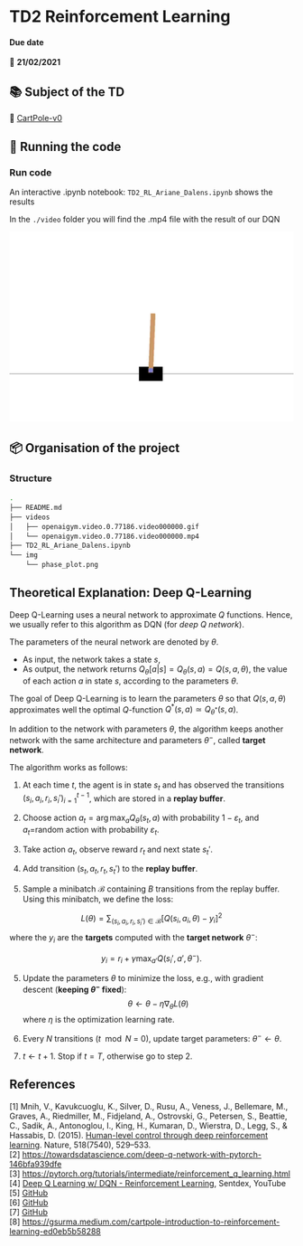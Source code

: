 # TD2 Reinforcement Learning 

#### Due date
:calendar: **21/02/2021**  


## :books: Subject of the TD  
:mountain_cableway: [CartPole-v0](https://gym.openai.com/envs/CartPole-v0/)

## :runner: Running the code
### Run code 

An interactive .ipynb notebook: ``TD2_RL_Ariane_Dalens.ipynb`` shows the results 

In the ``./video`` folder you will find the .mp4 file with the result of our DQN

![CartPole](https://raw.githubusercontent.com/ArianeDlns/rl-practice/master/TD2_cartpole_DQNN/videos/openaigym.video.0.77186.video000000.gif)

## :package: Organisation of the project

### Structure

```bash 
.
├── README.md
├── videos
│   ├── openaigym.video.0.77186.video000000.gif
│   └── openaigym.video.0.77186.video000000.mp4
├── TD2_RL_Ariane_Dalens.ipynb
└── img
    └── phase_plot.png
```

## Theoretical Explanation: Deep Q-Learning 

Deep Q-Learning uses a neural network to approximate $Q$ functions. Hence, we usually refer to this algorithm as DQN (for *deep Q network*).

The parameters of the neural network are denoted by $\theta$. 
*   As input, the network takes a state $s$,
*   As output, the network returns $Q_\theta [a | s] = Q_\theta (s,a) = Q(s, a, \theta)$, the value of each action $a$ in state $s$, according to the parameters $\theta$.


The goal of Deep Q-Learning is to learn the parameters $\theta$ so that $Q(s, a, \theta)$ approximates well the optimal $Q$-function $Q^*(s, a) \simeq Q_{\theta^*} (s,a)$. 

In addition to the network with parameters $\theta$, the algorithm keeps another network with the same architecture and parameters $\theta^-$, called **target network**.

The algorithm works as follows:

1.   At each time $t$, the agent is in state $s_t$ and has observed the transitions $(s_i, a_i, r_i, s_i')_{i=1}^{t-1}$, which are stored in a **replay buffer**.

2.  Choose action $a_t = \arg\max_a Q_\theta(s_t, a)$ with probability $1-\varepsilon_t$, and $a_t$=random action with probability $\varepsilon_t$. 

3. Take action $a_t$, observe reward $r_t$ and next state $s_t'$.

4. Add transition $(s_t, a_t, r_t, s_t')$ to the **replay buffer**.

4.  Sample a minibatch $\mathcal{B}$ containing $B$ transitions from the replay buffer. Using this minibatch, we define the loss:

$$
L(\theta) = \sum_{(s_i, a_i, r_i, s_i') \in \mathcal{B}}
\left[
Q(s_i, a_i, \theta) -  y_i
\right]^2
$$
where the $y_i$ are the **targets** computed with the **target network** $\theta^-$:

$$
y_i = r_i + \gamma \max_{a'} Q(s_i', a', \theta^-).
$$

5. Update the parameters $\theta$ to minimize the loss, e.g., with gradient descent (**keeping $\theta^-$ fixed**): 
$$
\theta \gets \theta - \eta \nabla_\theta L(\theta)
$$
where $\eta$ is the optimization learning rate. 

6. Every $N$ transitions ($t\mod N$ = 0), update target parameters: $\theta^- \gets \theta$.

7. $t \gets t+1$. Stop if $t = T$, otherwise go to step 2.


## References 
[1] Mnih, V., Kavukcuoglu, K., Silver, D., Rusu, A., Veness, J., Bellemare, M., Graves, A., Riedmiller, M., Fidjeland, A., Ostrovski, G., Petersen, S., Beattie, C., Sadik, A., Antonoglou, I., King, H., Kumaran, D., Wierstra, D., Legg, S., & Hassabis, D. (2015). [Human-level control through deep reinforcement learning](http://dx.doi.org/10.1038/nature14236). Nature, 518(7540), 529–533.  
[2] https://towardsdatascience.com/deep-q-network-with-pytorch-146bfa939dfe  
[3] https://pytorch.org/tutorials/intermediate/reinforcement_q_learning.html   
[4] [Deep Q Learning w/ DQN - Reinforcement Learning](https://www.youtube.com/watch?v=t3fbETsIBCY), Sentdex, YouTube   
[5] [GitHub](https://github.com/gle-bellier/dueling-network-architectures/blob/8519a0932d6e55d0f5cf40dd841ad11dbc7edad5/notebooks/Deep_Q_Learning.ipynb)  
[6] [GitHub](https://github.com/amathsow/machine-learning/blob/master/DQN.ipynb)  
[7] [GitHub](https://github.com/Volviane/Reinforcement-learning/blob/master/Practical_Session_DQN.ipynb)   
[8] https://gsurma.medium.com/cartpole-introduction-to-reinforcement-learning-ed0eb5b58288
